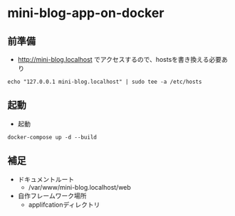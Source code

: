 # mini-blog-app-on-docker

## 前準備
* http://mini-blog.localhost でアクセスするので、hostsを書き換える必要あり

```
echo "127.0.0.1 mini-blog.localhost" | sudo tee -a /etc/hosts
```

## 起動

* 起動
```
docker-compose up -d --build
```

## 補足
* ドキュメントルート
  * /var/www/mini-blog.localhost/web
* 自作フレームワーク場所
  * applifcationディレクトリ  
